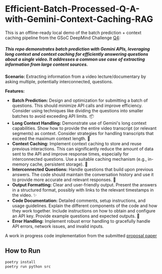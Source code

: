# Efficient-Batch-Processed-Q-A-with-Gemini-Context-Caching-RAG

This is an offline-ready local demo of the batch prediction + context caching pipeline from the GSoC DeepMind Challenge [Q4](https://gist.github.com/dynamicwebpaige/92f7739ad69d2863ac7e2032fe52fbad#4-batch-prediction-with-long-context-and-context-caching-code-sample):

##### This repo demonstrates batch prediction with Gemini APIs, leveraging long context and context caching for efficiently answering questions about a single video. It addresses a common use case of extracting information from large content sources.

**Scenario:** Extracting information from a video lecture/documentary by asking multiple, potentially interconnected, questions.

**Features:**

- **Batch Prediction:** Design and optimization for submitting a batch of questions. This should minimize API calls and improve efficiency. Consider using techniques like dividing the questions into smaller batches to avoid exceeding API limits. 📦
- **Long Context Handling:** Demonstrate use of Gemini's long context capabilities. Show how to provide the entire video transcript (or relevant segments) as context. Consider strategies for handling transcripts that exceed the maximum context length. 📏
- **Context Caching:** Implement context caching to store and reuse previous interactions. This can significantly reduce the amount of data sent to the API and improve response times, especially for interconnected questions. Use a suitable caching mechanism (e.g., in-memory cache, persistent storage). 💾
- **Interconnected Questions:** Handle questions that build upon previous answers. The code should maintain the conversation history and use it to provide more accurate and relevant responses. 🔗
- **Output Formatting:** Clear and user-friendly output. Present the answers in a structured format, possibly with links to the relevant timestamps in the video. ✨
- **Code Documentation:** Detailed comments, setup instructions, and usage guidelines. Explain the different components of the code and how they work together. Include instructions on how to obtain and configure an API key. Provide example questions and expected outputs. 📖
- **Error Handling:** Implement robust error handling to gracefully handle API errors, network issues, and invalid inputs.


A work in progress code implementation from the submitted [proposal paper](https://github.com/Shifat7/Efficient-Batch-Processed-Q-A-with-Gemini-Context-Caching-RAG/blob/main/gsoc%20proposal.pdf)

## How to Run

```bash
poetry install
poetry run python src
```
